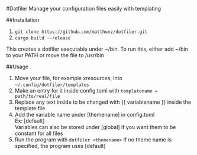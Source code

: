#Dotfiler
Manage your configuration files easily with templating

##Installation
  1. ```git clone https://github.com/matthunz/dotfiler.git```
  2. ```cargo build --release```

  This creates a dotfiler executable under ~/bin. To run this, either add ~/bin to your PATH or move the file to /usr/bin

##Usage
  1. Move your file, for example xresources, into ```~/.config/dotfiler/templates```
  2. Make an entry for it inside config.toml with ```templatename = path/to/real/file```
  3. Replace any text inside to be changed with {{ variablename }} inside the template file
  4. Add the variable name under [themename] in config.toml  
      Ex: [default]  
      Variables can also be stored under [global] if you want them to be constant for all files
  5. Run the program with ```dotfiler <themename>```
    If no theme name is specified, the program uses [default]
